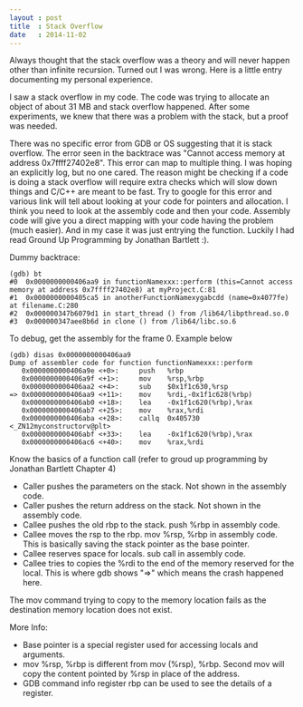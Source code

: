 ```yaml
---
layout : post
title  : Stack Overflow
date   : 2014-11-02
---
```


Always thought that the stack overflow was a theory and will never happen other
than infinite recursion.  Turned out I was wrong. Here is a little entry
documenting my personal experience.

I saw a stack overflow in my code. The code was trying to allocate an object of
about 31 MB and stack overflow happened. After some experiments, we knew that
there was a problem with the stack, but a proof was needed.

There was no specific error from GDB or OS suggesting that it is stack
overflow.  The error seen in the backtrace was "Cannot access memory at address
0x7ffff27402e8".  This error can map to multiple thing. I was hoping an
explicitly log, but no one cared. The reason might be checking if a code is
doing a stack overflow will require extra checks which will slow down things
and C/C++ are meant to be fast. Try to google for this error and various link
will tell about looking at your code for pointers and allocation. I think you
need to look at the assembly code and then your code. Assembly code will give
you a direct mapping with your code having the problem (much easier). And in my
case it was just entrying the function. Luckily I had read Ground Up
Programming by Jonathan Bartlett :).

Dummy backtrace:

````
(gdb) bt
#0  0x0000000000406aa9 in functionNamexxx::perform (this=Cannot access memory at address 0x7ffff27402e8) at myProject.C:81
#1  0x0000000000405ca5 in anotherFunctionNamexygabcdd (name=0x4077fe) at filename.C:280
#2  0x000000347b6079d1 in start_thread () from /lib64/libpthread.so.0
#3  0x000000347aee8b6d in clone () from /lib64/libc.so.6
````

To debug, get the assembly for the frame 0. Example below


````
(gdb) disas 0x0000000000406aa9
Dump of assembler code for function functionNamexxx::perform
   0x0000000000406a9e <+0>:     push   %rbp       
   0x0000000000406a9f <+1>:     mov    %rsp,%rbp  
   0x0000000000406aa2 <+4>:     sub    $0x1f1c630,%rsp 
=> 0x0000000000406aa9 <+11>:    mov    %rdi,-0x1f1c628(%rbp) 
   0x0000000000406ab0 <+18>:    lea    -0x1f1c620(%rbp),%rax
   0x0000000000406ab7 <+25>:    mov    %rax,%rdi
   0x0000000000406aba <+28>:    callq  0x405730 <_ZN12myconstructorv@plt>
   0x0000000000406abf <+33>:    lea    -0x1f1c620(%rbp),%rax
   0x0000000000406ac6 <+40>:    mov    %rax,%rdi
````

Know the basics of a function call (refer to groud up programming by Jonathan Bartlett Chapter 4)

*   Caller pushes the parameters on the stack. Not shown in the assembly code.
*   Caller pushes the return address on the stack. Not shown in the assembly code.
*   Callee pushes the old rbp to the stack. push %rbp in assembly code.
*   Callee moves  the rsp to the rbp. mov %rsp, %rbp in assembly code. This is
    basically saving the stack pointer as the base pointer.
*   Callee reserves space for locals. sub call in assembly code.
*   Callee tries to copies the %rdi to the end of the memory reserved for the
    local. This is where gdb shows "=>" which means the crash happened here.

The mov command trying to copy to the memory location fails as the destination
memory location does not exist.

More Info:

*   Base pointer is a special register used for accessing locals and arguments.
*   mov %rsp, %rbp is different from mov (%rsp), %rbp. Second mov will copy the content pointed by %rsp in place of the address.
*   GDB command info register rbp can be used to see the details of a register.
